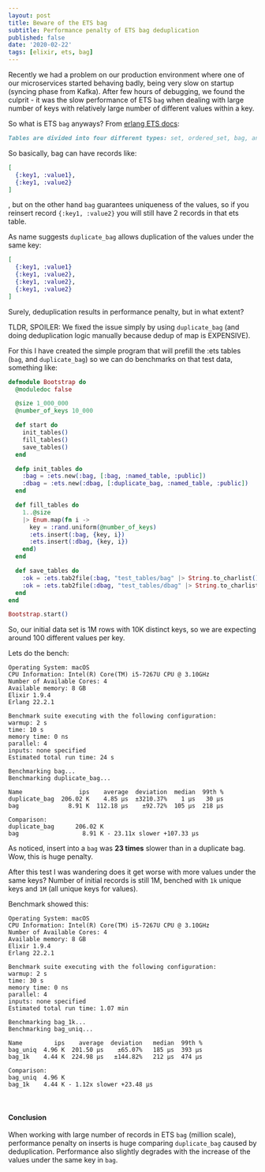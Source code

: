 ```yaml
---
layout: post
title: Beware of the ETS bag
subtitle: Performance penalty of ETS bag deduplication
published: false
date: '2020-02-22'
tags: [elixir, ets, bag]
---
```


Recently we had a problem on our production environment where one of our microservices started behaving badly, being very slow on startup (syncing phase from Kafka). After few hours of debugging, we found the culprit - it was the slow performance of ETS `bag` when dealing with large number of keys with relatively large number of different values within a key.

So what is ETS `bag` anyways? From [erlang ETS docs](https://erlang.org/doc/man/ets.html):

```markdown
Tables are divided into four different types: set, ordered_set, bag, and duplicate_bag. A set or ordered_set table can only have one object associated with each key. A bag or duplicate_bag table can have many objects associated with each key.
```

So basically, bag can have records like:

```elixir
[
  {:key1, :value1},
  {:key1, :value2}
]
```

, but on the other hand `bag` guarantees uniqueness of the values, so if you reinsert record `{:key1, :value2}` you will still have 2 records in that ets table.

As name suggests `duplicate_bag` allows duplication of the values under the same key:

```elixir
[
  {:key1, :value1}
  {:key1, :value2},
  {:key1, :value2},
  {:key1, :value2}
]
```

Surely, deduplication results in performance penalty, but in what extent?

TLDR, SPOILER: We fixed the issue simply by using `duplicate_bag` (and doing deduplication logic manually because dedup of map is EXPENSIVE).

For this I have created the simple program that will prefill the :ets tables (`bag`, and `duplicate_bag`) so we can do benchmarks on that test data, something like:

```elixir
defmodule Bootstrap do
  @moduledoc false

  @size 1_000_000
  @number_of_keys 10_000

  def start do
    init_tables()
    fill_tables()
    save_tables()
  end

  defp init_tables do
    :bag = :ets.new(:bag, [:bag, :named_table, :public])
    :dbag = :ets.new(:dbag, [:duplicate_bag, :named_table, :public])
  end

  def fill_tables do
    1..@size
    |> Enum.map(fn i ->
      key = :rand.uniform(@number_of_keys)
      :ets.insert(:bag, {key, i})
      :ets.insert(:dbag, {key, i})
    end)
  end

  def save_tables do
    :ok = :ets.tab2file(:bag, "test_tables/bag" |> String.to_charlist())
    :ok = :ets.tab2file(:dbag, "test_tables/dbag" |> String.to_charlist())
  end
end

Bootstrap.start()
```

So, our initial data set is 1M rows with 10K distinct keys, so we are expecting around 100 different values per key.

Lets do the bench:

```
Operating System: macOS
CPU Information: Intel(R) Core(TM) i5-7267U CPU @ 3.10GHz
Number of Available Cores: 4
Available memory: 8 GB
Elixir 1.9.4
Erlang 22.2.1

Benchmark suite executing with the following configuration:
warmup: 2 s
time: 10 s
memory time: 0 ns
parallel: 4
inputs: none specified
Estimated total run time: 24 s

Benchmarking bag...
Benchmarking duplicate_bag...

Name                ips    average  deviation  median  99th %
duplicate_bag  206.02 K    4.85 μs  ±3210.37%    1 μs   30 μs
bag              8.91 K  112.18 μs    ±92.72%  105 μs  218 μs

Comparison:
duplicate_bag      206.02 K
bag                  8.91 K - 23.11x slower +107.33 μs
```

As noticed, insert into a `bag` was **23 times** slower than in a duplicate bag. Wow, this is huge penalty.

After this test I was wandering does it get worse with more values under the same keys? Number of initial records is still 1M, benched with `1k` unique keys and `1M` (all unique keys for values).

Benchmark showed this:

```
Operating System: macOS
CPU Information: Intel(R) Core(TM) i5-7267U CPU @ 3.10GHz
Number of Available Cores: 4
Available memory: 8 GB
Elixir 1.9.4
Erlang 22.2.1

Benchmark suite executing with the following configuration:
warmup: 2 s
time: 30 s
memory time: 0 ns
parallel: 4
inputs: none specified
Estimated total run time: 1.07 min

Benchmarking bag_1k...
Benchmarking bag_uniq...

Name         ips    average  deviation   median  99th %
bag_uniq  4.96 K  201.50 μs    ±65.07%   185 μs  393 μs
bag_1k    4.44 K  224.98 μs   ±144.82%   212 μs  474 μs

Comparison:
bag_uniq  4.96 K
bag_1k    4.44 K - 1.12x slower +23.48 μs
```
&nbsp;

#### Conclusion
When working with large number of records in ETS `bag` (million scale), performance penalty on inserts is huge comparing `duplicate_bag` caused by deduplication. Performance also slightly degrades with the increase of the values under the same key in `bag`.